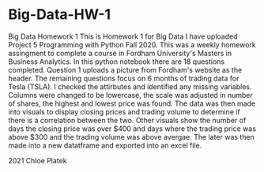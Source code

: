 # Big-Data-HW-1
Big Data Homework 1
This is Homework 1 for Big Data 
I have uploaded Project 5 Programming with Python Fall 2020. This was a weekly homework assingment to complete a course in Fordham University's Masters in Business Analytics. In this python notebook there are 18 questions completed. Question 1 uploads a picture from Fordham's website as the header. The remaining questions focus on 6 months of trading data for Tesla (TSLA). I checked the attirbutes and identified any missing variables. Columns were changed to be lowercase, the scale was adjusted in number of shares, the highest and lowest price was found. The data was then made into visuals to display closing prices and trading volume to determine if there is a correlation between the two. Other visuals show the number of days the closing price was over $400 and days where the trading price was above $300 and the trading volume was above avergae. The later was then made into a new datatframe and exported into an excel file.

2021 Chloe Platek

